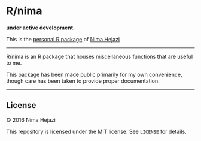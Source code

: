# R/nima

__under active development.__

This is the 
[personal R package](http://hilaryparker.com/2013/04/03/personal-r-packages/) of
[Nima Hejazi](http://nimahejazi.org)

---

R/nima is an [R](http://www.r-project.org) package that houses miscellaneous 
functions that are useful to me.

This package has been made public primarily for my own convenience, though care
has been taken to provide proper documentation.

---

## License

&copy; 2016 Nima Hejazi

This repository is licensed under the MIT license. See `LICENSE` for details.
